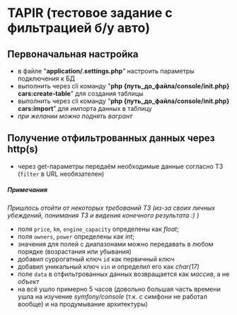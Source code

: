 # TAPIR (тестовое задание с фильтрацией б/у авто)

## Первоначальная настройка
- в файле "**application/.settings.php**" настроить параметры подключения к БД
- выполнить через cli команду "**php {путь_до_файла/console/init.php} cars:create-table**" для создания таблицы
- выполнить через cli команду "**php {путь_до_файла/console/init.php} cars:import**" для импорта данных в таблицу
- *при желании можно поднять вагрант*

## Получение отфильтрованных данных через http(s)
- через get-параметры передаём необходимые данные согласно ТЗ (`filter` в URL необязателен)



##### Примечания
*Пришлось отойти от некоторых требований ТЗ (из-за своих личных убеждений, понимания ТЗ и видения конечного результата :) )*
- поля `price`, `km`, `engine_capacity` определены как *float*;
- поля `owners`, `power` определены как *int*;
- значения для полей с диапазонами можно передавать в любом порядке (возрастания или убывания)
- добавил суррогатный ключ `id` как первичный ключ
- добавил уникальный ключ `vin` и определил его как *char(17)*
- поле `data` в отфильтрованных данных возвращается как *массив*, а не *объект*
- на всё ушло примерно 5 часов (довольно большая часть времени ушла на изучение *symfony/console* (т.к. с симфони не работал вообще) и на продумывание архитектуры)
